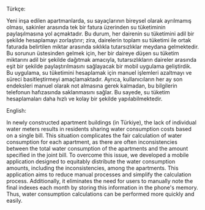 Türkçe:

Yeni inşa edilen apartmanlarda, su sayaçlarının bireysel olarak ayrılmamış olması, sakinler arasında tek bir fatura üzerinden su tüketiminin paylaşılmasına yol açmaktadır. Bu durum, her dairenin su tüketimini adil bir şekilde hesaplamayı zorlaştırır; zira, dairelerin toplam su tüketimi ile ortak faturada belirtilen miktar arasında sıklıkla tutarsızlıklar meydana gelmektedir. Bu sorunun üstesinden gelmek için, her bir daireye düşen su tüketim miktarını adil bir şekilde dağıtmak amacıyla, tutarsızlıkların daireler arasında eşit bir şekilde paylaştırılmasını sağlayacak bir mobil uygulama geliştirdik. Bu uygulama, su tüketimini hesaplamak için manuel işlemleri azaltmayı ve süreci basitleştirmeyi amaçlamaktadır. Ayrıca, kullanıcıların her ay son endeksleri manuel olarak not almasına gerek kalmadan, bu bilgilerin telefonun hafızasında saklanmasını sağlar. Bu sayede, su tüketim hesaplamaları daha hızlı ve kolay bir şekilde yapılabilmektedir.

English: 

In newly constructed apartment buildings (in Türkiye), the lack of individual water meters results in residents sharing water consumption costs based on a single bill. This situation complicates the fair calculation of water consumption for each apartment, as there are often inconsistencies between the total water consumption of the apartments and the amount specified in the joint bill. To overcome this issue, we developed a mobile application designed to equitably distribute the water consumption amounts, including the inconsistencies, among the apartments. This application aims to reduce manual processes and simplify the calculation process. Additionally, it eliminates the need for users to manually note the final indexes each month by storing this information in the phone's memory. Thus, water consumption calculations can be performed more quickly and easily.
